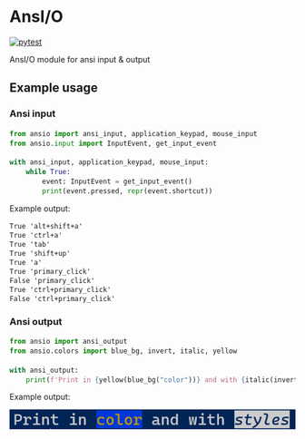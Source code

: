# AnsI/O

[![pytest](https://github.com/nineteendo/ansio/actions/workflows/pytest.yml/badge.svg)](https://github.com/nineteendo/ansio/actions/workflows/pytest.yml)

AnsI/O module for ansi input &amp; output

## Example usage

### Ansi input

```python
from ansio import ansi_input, application_keypad, mouse_input
from ansio.input import InputEvent, get_input_event

with ansi_input, application_keypad, mouse_input:
    while True:
        event: InputEvent = get_input_event()
        print(event.pressed, repr(event.shortcut))
```

Example output:

```none
True 'alt+shift+a'
True 'ctrl+a'
True 'tab'
True 'shift+up'
True 'a'
True 'primary_click'
False 'primary_click'
True 'ctrl+primary_click'
False 'ctrl+primary_click'
```

### Ansi output

```python
from ansio import ansi_output
from ansio.colors import blue_bg, invert, italic, yellow

with ansi_output:
    print(f'Print in {yellow(blue_bg("color"))} and with {italic(invert("styles"))}')
```

Example output:

![](assets/ansi_output.png)